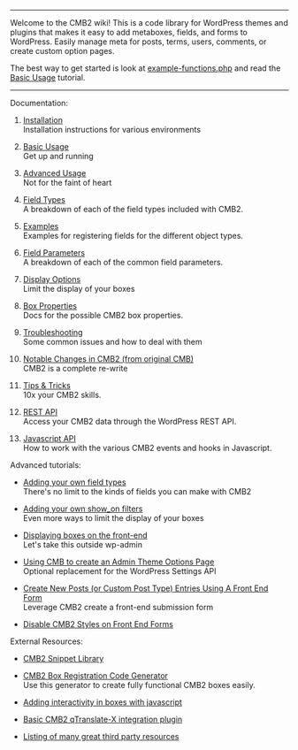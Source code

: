 ****
Welcome to the CMB2 wiki! This is a code library for WordPress themes and plugins that makes it easy to add metaboxes, fields, and forms to WordPress. Easily manage meta for posts, terms, users, comments, or create custom option pages.

The best way to get started is look at [example-functions.php](https://github.com/CMB2/CMB2/blob/master/example-functions.php) and read the [Basic Usage](https://github.com/CMB2/CMB2/wiki/Basic-Usage) tutorial.
****

Documentation:

1. [Installation](https://github.com/CMB2/CMB2/wiki/Installation)  
	Installation instructions for various environments

1. [Basic Usage](https://github.com/CMB2/CMB2/wiki/Basic-Usage)  
	Get up and running

1. [Advanced Usage](https://github.com/CMB2/CMB2/wiki/Advanced-Usage)  
	Not for the faint of heart

1. [Field Types](https://github.com/CMB2/CMB2/wiki/Field-Types)  
	A breakdown of each of the field types included with CMB2.

1. [Examples](https://github.com/CMB2/CMB2/wiki/Examples)  
	Examples for registering fields for the different object types.

1. [Field Parameters](https://github.com/CMB2/CMB2/wiki/Field-Parameters)  
	A breakdown of each of the common field parameters.

1. [Display Options](https://github.com/CMB2/CMB2/wiki/Display-Options)  
	Limit the display of your boxes

1. [Box Properties](https://github.com/CMB2/CMB2/wiki/Box-Properties)  
	Docs for the possible CMB2 box properties.

1. [Troubleshooting](https://github.com/CMB2/CMB2/wiki/Troubleshooting)  
	Some common issues and how to deal with them

1. [Notable Changes in CMB2 (from original CMB)](https://github.com/CMB2/CMB2/wiki/Notable-Changes-in-CMB2)  
	CMB2 is a complete re-write

1. [Tips & Tricks](https://github.com/CMB2/CMB2/wiki/Tips-&-Tricks)  
	10x your CMB2 skills.

1. [REST API](https://github.com/CMB2/CMB2/wiki/REST-API)  
	Access your CMB2 data through the WordPress REST API.

1. [Javascript API](https://github.com/CMB2/CMB2/wiki/Javascript-API)  
	How to work with the various CMB2 events and hooks in Javascript.

Advanced tutorials:

- [Adding your own field types](https://github.com/CMB2/CMB2/wiki/Adding-your-own-field-types)  
	There's no limit to the kinds of fields you can make with CMB2

- [Adding your own show_on filters](https://github.com/CMB2/CMB2/wiki/Adding-your-own-show_on-filters)  
	Even more ways to limit the display of your boxes

- [Displaying boxes on the front-end](https://github.com/CMB2/CMB2/wiki/Bringing-Metaboxes-to-the-Front-end)  
	Let's take this outside wp-admin

- [Using CMB to create an Admin Theme Options Page](https://github.com/CMB2/CMB2/wiki/Using-CMB-to-create-an-Admin-Theme-Options-Page)  
	Optional replacement for the WordPress Settings API

- [Create New Posts (or Custom Post Type) Entries Using A Front End Form](http://webdevstudios.com/2015/03/30/use-cmb2-to-create-a-new-post-submission-form/)  
  Leverage CMB2 create a front-end submission form

- [Disable CMB2 Styles on Front End Forms](http://kellenmace.com/disable-cmb2-styles-front-end-forms/)

External Resources:

- [CMB2 Snippet Library](https://github.com/CMB2/CMB2-Snippet-Library)

- [CMB2 Box Registration Code Generator](http://willthemoor.github.io/cmb2-metabox-generator/)  
	Use this generator to create fully functional CMB2 boxes easily.

- [Adding interactivity in boxes with javascript](http://hasin.me/2013/10/26/improving-ux-in-the-wordpress-admin-panel-with-interactive-meta-boxes/)

- [Basic CMB2 qTranslate-X integration plugin](https://wordpress.org/plugins/integration-cmb2-qtranslate/)

- [Listing of many great third party resources](https://github.com/CMB2/CMB2/blob/trunk/README.md#3rd-party-resources)
